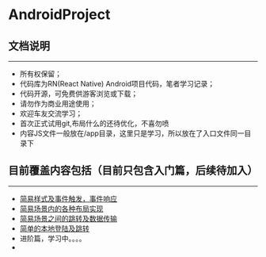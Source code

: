 # AndroidProject
<h2>文档说明</h2>
<hr>
<ul>
<li>所有权保留；</li>
<li>代码库为RN(React Native) Android项目代码，笔者学习记录；</li>
<li>代码开源，可免费供游客浏览或下载；</li>
<li>请勿作为商业用途使用；</li>
<li>欢迎车友交流学习；</li>
<li>首次正式试用git,布局什么的还待优化，不喜勿喷</li>
<li>内容JS文件一般放在/app目录，这里只是学习，所以放在了入口文件同一目录下</li>
</ul>
<h2>目前覆盖内容包括（目前只包含入门篇，后续待加入）</h2>
<hr>
<ul>
<li><a href="https://github.com/student084/AndroidProject/tree/master/addSence">简易样式及事件触发，事件响应</a></li>
<li><a href="https://github.com/student084/AndroidProject/tree/master/RNshow">简易场景内的各种布局实现</a></li>
<li><a href="https://github.com/student084/AndroidProject/tree/master/addSence">简易场景之间的跳转及数据传输</a></li>
<li><a href="https://github.com/student084/AndroidProject/tree/master/RNshow">简单的本地登陆及跳转</a></li>
<li>进阶篇，学习中。。。。</li>
<li><a  href="https://github.com/student084/AndroidProject/tree/master/demo>侧滑栏的显示，包含点击显示和滑动显示</a></li>
</ul>
